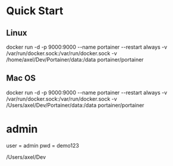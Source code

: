 # Quick Start

## Linux

docker run -d -p 9000:9000 --name portainer --restart always -v /var/run/docker.sock:/var/run/docker.sock -v /home/axel/Dev/Portainer/data:/data portainer/portainer

## Mac OS

docker run -d -p 9000:9000 --name portainer --restart always -v /var/run/docker.sock:/var/run/docker.sock -v /Users/axel/Dev/Portainer/data:/data portainer/portainer

# admin

user = admin
pwd = demo123



/Users/axel/Dev
